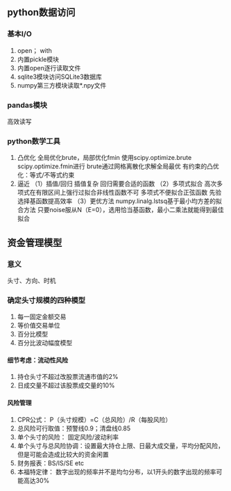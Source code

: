 ## python数据访问
### 基本I/O
1. open； with
2. 内置pickle模块
3. 内置open逐行读取文件
4. sqlite3模块访问SQLite3数据库
5. numpy第三方模块读取*.npy文件
### pandas模块
高效读写
### python数学工具
1. 凸优化
	全局优化brute，局部优化fmin
	使用scipy.optimize.brute scipy.optimize.fmin进行
	brute通过网格离散化求解全局最优
	有约束的凸优化：等式/不等式约束
2. 逼近
	（1）插值/回归
		插值复杂
		回归需要合适的函数
	（2）多项式拟合
		高次多项式在有限区间上强行过拟合非线性函数不可
		多项式不便拟合正弦函数
		先验选择基函数提高效率
	（3）更优方法
		numpy.linalg.lstsq基于最小均方差的拟合方法
		只要noise服从N（E=0），选用恰当基函数，最小二乘法就能得到最佳拟合
		
## 资金管理模型
### 意义
头寸、方向、时机
### 确定头寸规模的四种模型
1. 每一固定金额交易
2. 等价值交易单位
3. 百分比模型
4. 百分比波动幅度模型

#### 细节考虑：流动性风险
1. 持仓头寸不超过改股票流通市值的2%
2. 日成交量不超过该股票成交量的10%

#### 风险管理
1. CPR公式： P（头寸规模）=C（总风险）/R（每股风险）
2. 总风险可行取值：预警线0.9；清盘线0.85
3. 单个头寸的风险： 固定风险/波动利率
4. 单个头寸与总风险协调：设置最大持仓上限、日最大成交量，平均分配风险，但是可能会造成比较大的资金闲置
5. 财务报表：BS/IS/SE etc
6. 本福特定律： 数字出现的频率并不是均匀分布，以1开头的数字出现的频率可能高达30%
